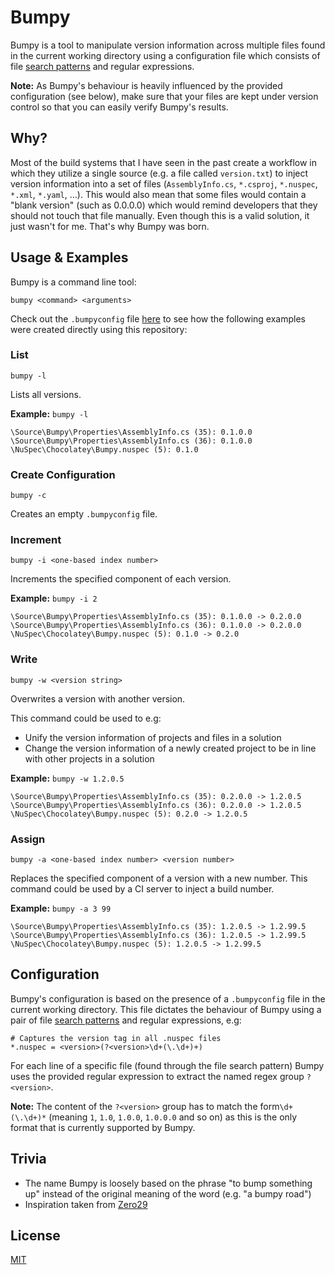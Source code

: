 # Bumpy

Bumpy is a tool to manipulate version information across multiple files found in the current working directory using a configuration file which consists of file [search patterns](https://msdn.microsoft.com/en-us/library/8he88b63(v=vs.110).aspx) and regular expressions.

**Note:** As Bumpy's behaviour is heavily influenced by the provided configuration (see below), make sure that your files are kept under version control so that you can easily verify Bumpy's results.

## Why?

Most of the build systems that I have seen in the past create a workflow in which they utilize a single source (e.g. a file called `version.txt`) to inject version information into a set of files (`AssemblyInfo.cs`, `*.csproj`, `*.nuspec`, `*.xml`, `*.yaml`, ...).
This would also mean that some files would contain a "blank version" (such as 0.0.0.0) which would remind developers that they should not touch that file manually. Even though this is a valid solution, it just wasn't for me. That's why Bumpy was born.

## Usage & Examples

Bumpy is a command line tool:

```
bumpy <command> <arguments>
```

Check out the `.bumpyconfig` file [here](https://github.com/fwinkelbauer/Bumpy/blob/master/.bumpyconfig) to see how the following examples were created directly using this repository:

### List

```
bumpy -l
```

Lists all versions.

**Example:** `bumpy -l`

```
\Source\Bumpy\Properties\AssemblyInfo.cs (35): 0.1.0.0
\Source\Bumpy\Properties\AssemblyInfo.cs (36): 0.1.0.0
\NuSpec\Chocolatey\Bumpy.nuspec (5): 0.1.0
```

### Create Configuration

```
bumpy -c
```

Creates an empty `.bumpyconfig` file.

### Increment

```
bumpy -i <one-based index number>
```

Increments the specified component of each version.

**Example:** `bumpy -i 2`

```
\Source\Bumpy\Properties\AssemblyInfo.cs (35): 0.1.0.0 -> 0.2.0.0
\Source\Bumpy\Properties\AssemblyInfo.cs (36): 0.1.0.0 -> 0.2.0.0
\NuSpec\Chocolatey\Bumpy.nuspec (5): 0.1.0 -> 0.2.0
```

### Write

```
bumpy -w <version string>
```

Overwrites a version with another version.

This command could be used to e.g:

- Unify the version information of projects and files in a solution
- Change the version information of a newly created project to be in line with other projects in a solution

**Example:** `bumpy -w 1.2.0.5`

```
\Source\Bumpy\Properties\AssemblyInfo.cs (35): 0.2.0.0 -> 1.2.0.5
\Source\Bumpy\Properties\AssemblyInfo.cs (36): 0.2.0.0 -> 1.2.0.5
\NuSpec\Chocolatey\Bumpy.nuspec (5): 0.2.0 -> 1.2.0.5
```

### Assign

```
bumpy -a <one-based index number> <version number>
```

Replaces the specified component of a version with a new number. This command could be used by a CI server to inject a build number.

**Example:** `bumpy -a 3 99`

```
\Source\Bumpy\Properties\AssemblyInfo.cs (35): 1.2.0.5 -> 1.2.99.5
\Source\Bumpy\Properties\AssemblyInfo.cs (36): 1.2.0.5 -> 1.2.99.5
\NuSpec\Chocolatey\Bumpy.nuspec (5): 1.2.0.5 -> 1.2.99.5
```

## Configuration

Bumpy's configuration is based on the presence of a `.bumpyconfig` file in the current working directory. This file dictates the behaviour of Bumpy using a pair of file [search patterns](https://msdn.microsoft.com/en-us/library/8he88b63(v=vs.110).aspx) and regular expressions, e.g:

```
# Captures the version tag in all .nuspec files
*.nuspec = <version>(?<version>\d+(\.\d+)+)
```

For each line of a specific file (found through the file search pattern) Bumpy uses the provided regular expression to extract the named regex group `?<version>`.

**Note:** The content of the `?<version>` group has to match the form`\d+(\.\d+)*` (meaning `1`, `1.0`, `1.0.0`, `1.0.0.0` and so on) as this is the only format that is currently supported by Bumpy.

## Trivia

- The name Bumpy is loosely based on the phrase "to bump something up" instead of the original meaning of the word (e.g. "a bumpy road")
- Inspiration taken from [Zero29](https://github.com/ploeh/ZeroToNine)

## License

[MIT](http://opensource.org/licenses/MIT)
